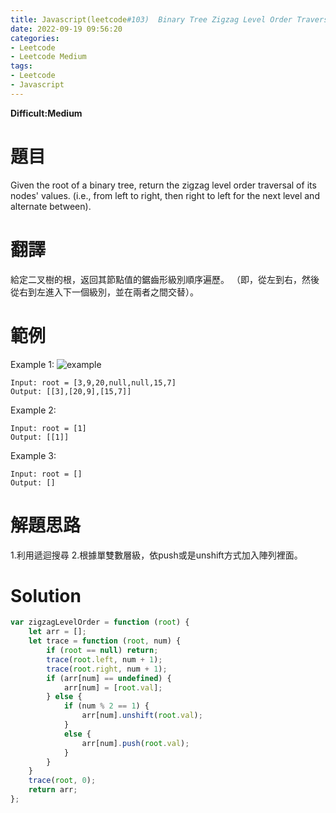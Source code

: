 ```yaml
---
title: Javascript(leetcode#103)  Binary Tree Zigzag Level Order Traversal
date: 2022-09-19 09:56:20
categories: 
- Leetcode 
- Leetcode Medium 
tags:
- Leetcode
- Javascript
---
```


**Difficult:Medium**



# 題目
Given the root of a binary tree, return the zigzag level order traversal of its nodes' values. (i.e., from left to right, then right to left for the next level and alternate between).
<!--more-->

# 翻譯
給定二叉樹的根，返回其節點值的鋸齒形級別順序遍歷。 （即，從左到右，然後從右到左進入下一個級別，並在兩者之間交替）。




# 範例
Example 1:
![example](../image/leetcode/leetcode103.jpg "example")
```
Input: root = [3,9,20,null,null,15,7]
Output: [[3],[20,9],[15,7]]
```

Example 2:
```
Input: root = [1]
Output: [[1]]
```

Example 3:
```
Input: root = []
Output: []
```


# 解題思路
1.利用遞迴搜尋
2.根據單雙數層級，依push或是unshift方式加入陣列裡面。

# Solution
```javascript
var zigzagLevelOrder = function (root) {
    let arr = [];
    let trace = function (root, num) {
        if (root == null) return;
        trace(root.left, num + 1);
        trace(root.right, num + 1);
        if (arr[num] == undefined) {
            arr[num] = [root.val];
        } else {
            if (num % 2 == 1) {
                arr[num].unshift(root.val);
            }
            else {
                arr[num].push(root.val);
            }
        }
    }
    trace(root, 0);
    return arr;
};
```